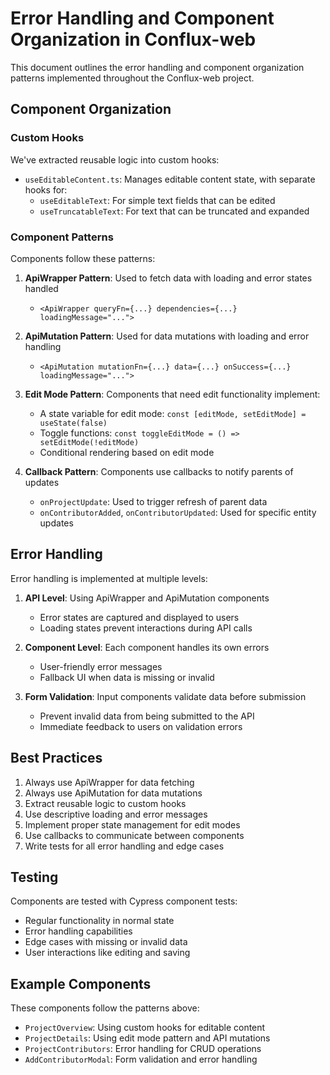 # Error Handling and Component Organization in Conflux-web

This document outlines the error handling and component organization patterns implemented throughout the Conflux-web project.

## Component Organization

### Custom Hooks

We've extracted reusable logic into custom hooks:

- `useEditableContent.ts`: Manages editable content state, with separate hooks for:
  - `useEditableText`: For simple text fields that can be edited
  - `useTruncatableText`: For text that can be truncated and expanded

### Component Patterns

Components follow these patterns:

1. **ApiWrapper Pattern**: Used to fetch data with loading and error states handled

   - `<ApiWrapper queryFn={...} dependencies={...} loadingMessage="...">`

2. **ApiMutation Pattern**: Used for data mutations with loading and error handling

   - `<ApiMutation mutationFn={...} data={...} onSuccess={...} loadingMessage="...">`

3. **Edit Mode Pattern**: Components that need edit functionality implement:

   - A state variable for edit mode: `const [editMode, setEditMode] = useState(false)`
   - Toggle functions: `const toggleEditMode = () => setEditMode(!editMode)`
   - Conditional rendering based on edit mode

4. **Callback Pattern**: Components use callbacks to notify parents of updates
   - `onProjectUpdate`: Used to trigger refresh of parent data
   - `onContributorAdded`, `onContributorUpdated`: Used for specific entity updates

## Error Handling

Error handling is implemented at multiple levels:

1. **API Level**: Using ApiWrapper and ApiMutation components

   - Error states are captured and displayed to users
   - Loading states prevent interactions during API calls

2. **Component Level**: Each component handles its own errors

   - User-friendly error messages
   - Fallback UI when data is missing or invalid

3. **Form Validation**: Input components validate data before submission
   - Prevent invalid data from being submitted to the API
   - Immediate feedback to users on validation errors

## Best Practices

1. Always use ApiWrapper for data fetching
2. Always use ApiMutation for data mutations
3. Extract reusable logic to custom hooks
4. Use descriptive loading and error messages
5. Implement proper state management for edit modes
6. Use callbacks to communicate between components
7. Write tests for all error handling and edge cases

## Testing

Components are tested with Cypress component tests:

- Regular functionality in normal state
- Error handling capabilities
- Edge cases with missing or invalid data
- User interactions like editing and saving

## Example Components

These components follow the patterns above:

- `ProjectOverview`: Using custom hooks for editable content
- `ProjectDetails`: Using edit mode pattern and API mutations
- `ProjectContributors`: Error handling for CRUD operations
- `AddContributorModal`: Form validation and error handling
